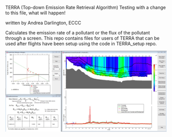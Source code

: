 TERRA (Top-down Emission Rate Retrieval Algorithm)
Testing with a change to this file, what will happen!

written by Andrea Darlington, ECCC

Calculates the emission rate of a pollutant or the flux of the pollutant through a screen.
This repo contains files for users of TERRA that can be used after flights have been setup using the code in TERRA_setup repo.

![](/TERRA.jpg)
